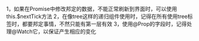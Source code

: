
1，如果在Promise中修改邦定的数据，不能正常刷新到界面时，可以使用 this.$nextTick方法
2，在像tree这样的递归组件使用时，记得在所有使用tree标签时，都要邦定事情，不然只能有第一层有效
3，使用@Prop的字段时，记得处理@Watch它，以保证产生相应的变化
